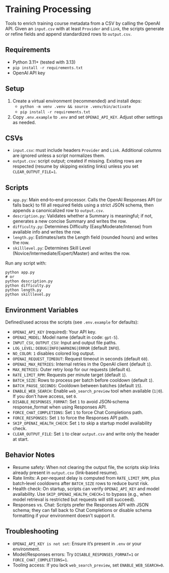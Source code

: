 # Training Processing

Tools to enrich training course metadata from a CSV by calling the OpenAI API. Given an `input.csv` with at least `Provider` and `Link`, the scripts generate or refine fields and append standardized rows to `output.csv`.

## Requirements
- Python 3.11+ (tested with 3.13)
- `pip install -r requirements.txt`
- OpenAI API key

## Setup
1. Create a virtual environment (recommended) and install deps:
   - `python -m venv .venv && source .venv/bin/activate`
   - `pip install -r requirements.txt`
2. Copy `.env.example` to `.env` and set `OPENAI_API_KEY`. Adjust other settings as needed.

## CSVs
- `input.csv`: must include headers `Provider` and `Link`. Additional columns are ignored unless a script normalizes them.
- `output.csv`: script output; created if missing. Existing rows are respected (resume by skipping existing links) unless you set `CLEAR_OUTPUT_FILE=1`.

## Scripts
- `app.py`: Main end‑to‑end processor. Calls the OpenAI Responses API (or falls back) to fill all required fields using a strict JSON schema, then appends a canonicalized row to `output.csv`.
- `description.py`: Validates whether a Summary is meaningful; if not, generates a new concise Summary and writes the row.
- `difficulty.py`: Determines Difficulty (Easy/Moderate/Intense) from available info and writes the row.
- `length.py`: Estimates/sets the Length field (rounded hours) and writes the row.
- `skilllevel.py`: Determines Skill Level (Novice/Intermediate/Expert/Master) and writes the row.

Run any script with:
```
python app.py
# or
python description.py
python difficulty.py
python length.py
python skilllevel.py
```

## Environment Variables
Defined/used across the scripts (see `.env.example` for defaults):
- `OPENAI_API_KEY` (required): Your API key.
- `OPENAI_MODEL`: Model name (default in code: `gpt-5`).
- `INPUT_CSV`, `OUTPUT_CSV`: Input and output file paths.
- `LOG_LEVEL`: `DEBUG|INFO|WARNING|ERROR` (default `INFO`).
- `NO_COLOR`: `1` disables colored log output.
- `OPENAI_REQUEST_TIMEOUT`: Request timeout in seconds (default `60`).
- `OPENAI_MAX_RETRIES`: Internal retries in the OpenAI client (default `1`).
- `MAX_RETRIES`: Outer retry loop for our requests (default `6`).
- `RATE_LIMIT_RPM`: Requests per minute target (default `1`).
- `BATCH_SIZE`: Rows to process per batch before cooldown (default `1`).
- `BATCH_PAUSE_SECONDS`: Cooldown between batches (default `15`).
- `ENABLE_WEB_SEARCH`: Enable `web_search_preview` tool when available (`1|0`). If you don’t have access, set `0`.
- `DISABLE_RESPONSES_FORMAT`: Set `1` to avoid JSON‑schema response_format when using Responses API.
- `FORCE_CHAT_COMPLETIONS`: Set `1` to force Chat Completions path.
- `FORCE_RESPONSES`: Set `1` to force the Responses API path.
- `SKIP_OPENAI_HEALTH_CHECK`: Set `1` to skip a startup model availability check.
- `CLEAR_OUTPUT_FILE`: Set `1` to clear `output.csv` and write only the header at start.

## Behavior Notes
- Resume safety: When not clearing the output file, the scripts skip links already present in `output.csv` (link‑based resume).
- Rate limits: A per‑request delay is computed from `RATE_LIMIT_RPM`, plus batch‑level cooldowns after `BATCH_SIZE` rows to reduce burst risk.
- Health check: On startup, scripts can verify `OPENAI_API_KEY` and model availability. Use `SKIP_OPENAI_HEALTH_CHECK=1` to bypass (e.g., when model retrieval is restricted but requests will still succeed).
- Responses vs. Chat: Scripts prefer the Responses API with JSON schema; they can fall back to Chat Completions or disable schema formatting if your environment doesn’t support it.

## Troubleshooting
- `OPENAI_API_KEY is not set`: Ensure it’s present in `.env` or your environment.
- Model/Responses errors: Try `DISABLE_RESPONSES_FORMAT=1` or `FORCE_CHAT_COMPLETIONS=1`.
- Tooling access: If you lack `web_search_preview`, set `ENABLE_WEB_SEARCH=0`.

